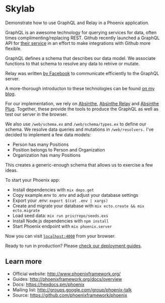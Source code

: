# Skylab

Demonstrate how to use GraphQL and Relay in a Phoenix application.

GraphQL is an awesome technology for querying services for data, often times complimenting/replacing REST. Github recently launched a GraphQL API for [their service](https://developer.github.com/early-access/graphql/) in an effort to make integrations with Github more flexible.

GraphQL defines a schema that describes our data model.  We associate functions to that schema to resolve any data to retrive or mutate.

Relay was written [by Facebook](https://facebook.github.io/relay/) to communicate efficiently to the GraphQL server.

A more-thorough introducton to these technologies can be found [on my blog](#).

For our implementation, we rely on [Absinthe](#), [Absinthe Relay](#) and [Absinthe Plug](#). Together, these provide the tools to produce the GraphQL as well as test our server in the browser.

We also use `/web/schema.ex` and `/web/schema/types.ex` to define our schema.  We resolve data queries and mutations in `/web/resolvers.`  I've decided to implement a few data models:

* Person has many Positions
* Position belongs to Person and Organization
* Organization has many Positions

This creates a generic-enough schema that allows us to exercise a few ideas.

To start your Phoenix app:

  * Install dependencies with `mix deps.get`
  * Copy example.env to .env and adjust your database settings
  * Export your .env: `export $(cat .env | xargs)`
  * Create and migrate your database with `mix ecto.create && mix ecto.migrate`
  * Load seed data: `mix run priv/repo/seeds.exs`
  * Install Node.js dependencies with `npm install`
  * Start Phoenix endpoint with `mix phoenix.server`

Now you can visit [`localhost:4000`](http://localhost:4000) from your browser.

Ready to run in production? Please [check our deployment guides](http://www.phoenixframework.org/docs/deployment).

## Learn more

  * Official website: http://www.phoenixframework.org/
  * Guides: http://phoenixframework.org/docs/overview
  * Docs: https://hexdocs.pm/phoenix
  * Mailing list: http://groups.google.com/group/phoenix-talk
  * Source: https://github.com/phoenixframework/phoenix
